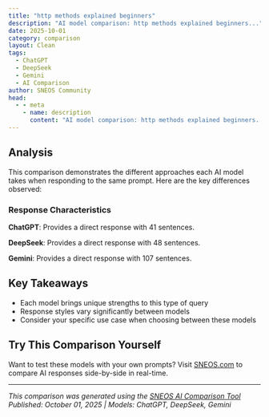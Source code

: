 ```yaml
---
title: "http methods explained beginners"
description: "AI model comparison: http methods explained beginners..."
date: 2025-10-01
category: comparison
layout: Clean
tags:
  - ChatGPT
  - DeepSeek
  - Gemini
  - AI Comparison
author: SNEOS Community
head:
  - - meta
    - name: description
      content: "AI model comparison: http methods explained beginners..."
---
```


<ChatComparison
  title="http methods explained beginners"
  prompt="http methods explained beginners"
  :responses='{
    "ChatGPT": "Sure! Here\u0027s a simple explanation of the most common HTTP methods for beginners:\n\n### What are HTTP Methods?\nHTTP methods are used to tell a web server what you want to do with a resource (like a webpage, data, image, etc.). They are part of the HTTP protocol\u2014the language used for communication between your browser and web servers.\n\n---\n\n### Common HTTP Methods\n\n1. **GET**\n   - **Purpose:** Retrieve data from a server.\n   - **Example:** When you visit a webpage, your browser sends a GET request to get the page\u2019s content.\n   - **Key Point:** It doesn\u2019t change anything on the server; it just asks for data.\n   \n2. **POST**\n   - **Purpose:** Send data to the server to create something new.\n   - **Example:** Submitting a form with your information (like a sign-up form) sends a POST request.\n   - **Key Point:** It usually changes the server by creating new resources.\n\n3. **PUT**\n   - **Purpose:** Update existing data or create a resource if it doesn\u2019t exist.\n   - **Example:** Updating your profile information on a website.\n   - **Key Point:** It replaces the entire resource with the data sent.\n\n4. **PATCH**\n   - **Purpose:** Partially update data on the server.\n   - **Example:** Changing just your email address in your profile.\n   - **Key Point:** It only changes specified fields, not the whole resource.\n\n5. **DELETE**\n   - **Purpose:** Remove data from the server.\n   - **Example:** Deleting your account or a post.\n   - **Key Point:** It tells the server to delete the specified resource.\n\n6. **HEAD**\n   - **Purpose:** Similar to GET, but only requests headers, no body.\n   - **Example:** Checking if a webpage is available without downloading it.\n   - **Key Point:** Used for checking metadata like last modified date or content type.\n\n7. **OPTIONS**\n   - **Purpose:** Find out which HTTP methods are supported by the server for a particular URL.\n   - **Example:** Letting a client know if it can use GET, POST, or DELETE on a resource.\n   - **Key Point:** Useful for CORS and debugging.\n\n---\n\n### Summary Table\n\n| Method  | What it Does                    | Safe (no changes)? | Idempotent? (same result if called multiple times) |\n|---------|--------------------------------|--------------------|-----------------------------------------------------|\n| GET     | Retrieve data                  | Yes                | Yes                                                 |\n| POST    | Create new data                | No                 | No                                                  |\n| PUT     | Replace or create data         | No                 | Yes                                                 |\n| PATCH   | Partially update data          | No                 | No                                                  |\n| DELETE  | Remove data                   | No                 | Yes                                                 |\n| HEAD    | Get headers only               | Yes                | Yes                                                 |\n| OPTIONS | Get supported methods          | Yes                | Yes                                                 |\n\n---\n\n### In Short:\n- Use **GET** to get info.\n- Use **POST** to send new info.\n- Use **PUT/PATCH** to update info.\n- Use **DELETE** to remove info.\n\nI hope this helps you understand HTTP methods better! If you want examples or more details, just ask!",
    "DeepSeek": "Of course! Let\u0027s break down HTTP methods in a simple, beginner-friendly way.\n\n### The Analogy: A Restaurant\n\nImagine the internet is a giant restaurant, and you are a customer (the **client**). The website\u0027s server is the **kitchen**.\n\nWhen you want something, you send an **order** (a **request**) to the kitchen. The **HTTP method** is the type of order you are placing.\n\n---\n\n### The Main \u0022Orders\u0022 (HTTP Methods)\n\nHere are the 5 most common HTTP methods you need to know:\n\n#### 1. \u0060GET\u0060 - \u0022I\u0027d like to *see* a menu, please.\u0022\n*   **Purpose:** To **retrieve** or **read** data from the server.\n*   **Use Case:** When you type a URL into your browser\u0027s address bar and hit enter, you are making a \u0060GET\u0060 request. You\u0027re asking the server, \u0022Please get me this webpage and its contents.\u0022\n*   **Key Fact:** \u0060GET\u0060 requests are **safe** and **idempotent**. They should only retrieve data, not change it. You can do it a million times, and the data won\u0027t change because of your request.\n\n\u003E **Idempotent** means doing the same action multiple times produces the same result. Refreshing a page (\u0060GET\u0060) doesn\u0027t change the page.\n\n#### 2. \u0060POST\u0060 - \u0022I\u0027d like to *place an order* for a pizza.\u0022\n*   **Purpose:** To **create** new data on the server.\n*   **Use Case:** Submitting a login form, signing up for a website, or posting a comment on social media. You are sending new information *to* the server.\n*   **Key Fact:** \u0060POST\u0060 requests are **not idempotent**. If you send the same \u0022order a pizza\u0022 request twice, you might end up with two pizzas!\n\n#### 3. \u0060PUT\u0060 - \u0022I\u0027d like to *update my entire order* to a salad instead.\u0022\n*   **Purpose:** To **update** existing data on the server. It replaces the *entire* resource with the new data you send.\n*   **Use Case:** Updating your user profile where you change your name, email, and bio all at once. You send the complete new version.\n*   **Key Fact:** \u0060PUT\u0060 requests are **idempotent**. If you send the same \u0022change my order to a salad\u0022 request multiple times, your order is still just one salad.\n\n#### 4. \u0060PATCH\u0060 - \u0022Please *add extra cheese* to my pizza.\u0022\n*   **Purpose:** To **partially update** existing data. It only changes the specific fields you send, not the entire resource.\n*   **Use Case:** Changing just your profile picture without touching your name or email.\n*   **Key Fact:** Also generally considered idempotent. Adding extra cheese multiple times is the same as adding it once.\n\n#### 5. \u0060DELETE\u0060 - \u0022Please *cancel my order*.\u0022\n*   **Purpose:** To **delete** data from the server.\n*   **Use Case:** Deleting a blog post, a photo, or your account.\n*   **Key Fact:** \u0060DELETE\u0060 requests are **idempotent**. If you delete something, it\u0027s gone. Trying to delete it again doesn\u0027t change anything\u2014it\u0027s still gone.\n\n---\n\n### Summary Table\n\n| Method | Analogy | Purpose | Idempotent? |\n| :--- | :--- | :--- | :--- |\n| **\u0060GET\u0060** | Looking at a menu | **Retrieve/Read** data | **Yes** |\n| **\u0060POST\u0060** | Placing a new order | **Create** new data | No |\n| **\u0060PUT\u0060** | Replacing your entire order | **Update** (replace) entire data | **Yes** |\n| **\u0060PATCH\u0060** | Modifying your existing order | **Update** part of the data | **Yes** |\n| **\u0060DELETE\u0060** | Canceling your order | **Delete** data | **Yes** |\n\n---\n\n### How You Use Them Every Day (CRUD Operations)\n\nYou\u0027ll often see these four main actions grouped together as **CRUD**:\n\n*   **C**reate -\u003E **\u0060POST\u0060**\n*   **R**ead -\u003E **\u0060GET\u0060**\n*   **U**pdate -\u003E **\u0060PUT\u0060** or **\u0060PATCH\u0060**\n*   **D**elete -\u003E **\u0060DELETE\u0060**\n\n**Real-World Example: A Social Media App**\n*   **Viewing your feed:** \u0060GET /feed\u0060\n*   **Creating a new post:** \u0060POST /posts\u0060\n*   **Editing a post\u0027s caption:** \u0060PATCH /posts/123\u0060 (where \u0060123\u0060 is the post\u0027s ID)\n*   **Liking a post:** \u0060POST /posts/123/like\u0060 (Creating a new \u0022like\u0022)\n*   **Deleting a post:** \u0060DELETE /posts/123\u0060\n\n### Key Takeaway\n\nHTTP methods are simply **verbs** that describe the *intent* of your request to a server. They tell the server *what you want to do* with a specific resource (a user, a post, an image), making the web a predictable and organized place for applications to talk to each other.",
    "Gemini": "Okay, let\u0027s break down HTTP methods in a way that\u0027s easy for beginners to understand.  Think of them as the *verbs* of the internet.  They tell the server *what* you want to *do* with a resource (like a web page, an image, or data).\n\n**What is HTTP?**\n\nFirst, a super quick recap:\n\n*   **HTTP** stands for **Hypertext Transfer Protocol**.  It\u0027s the language computers use to talk to each other on the web.  Your web browser (Chrome, Firefox, Safari, etc.) uses HTTP to ask for web pages from servers.\n\n**HTTP Methods: The Core Actions**\n\nThese are the most common HTTP methods, explained with simple analogies:\n\n1.  **GET:**\n\n    *   **Analogy:** Asking for a book from the library. You\u0027re requesting to *see* the book, but you\u0027re not changing anything.\n    *   **Purpose:**  **Retrieve** (get) data from the server. This is the most common method, used for loading web pages, images, and other content.\n    *   **Example:**  When you type \u0060www.example.com\u0060 into your browser and hit Enter, your browser sends a \u0060GET\u0060 request to the server at \u0060example.com\u0060 to retrieve the main page.\n    *   **Important:** \u0060GET\u0060 requests should *not* have side effects (meaning they shouldn\u0027t change anything on the server).  They are meant for reading data, not modifying it.  Data is typically sent in the URL (the address bar).  This makes it less secure for sensitive information.\n\n2.  **POST:**\n\n    *   **Analogy:**  Submitting a form online (e.g., a registration form, a comment form). You\u0027re sending data to the server to be *processed*.\n    *   **Purpose:**  **Submit** data to the server to create or update a resource.\n    *   **Example:**  When you fill out a form on a website and click \u0022Submit,\u0022 your browser sends a \u0060POST\u0060 request to the server with the data you entered.\n    *   **Important:** \u0060POST\u0060 requests often *do* have side effects (they change something on the server, like adding a new user or creating a new blog post).  Data is sent in the body of the request, which is generally more secure than sending it in the URL.\n\n3.  **PUT:**\n\n    *   **Analogy:**  Completely replacing a document in a file cabinet with a new version.  You are giving the server a full, updated version of a resource.\n    *   **Purpose:**  **Update** an existing resource completely.  The request body contains the *entire* replacement for the resource.\n    *   **Example:** Imagine you have a profile on a website. If you use PUT to update it, you\u0027re sending the *entire* profile data, even if you only changed one field.\n    *   **Important:** \u0060PUT\u0060 is *idempotent*. This means that if you send the same \u0060PUT\u0060 request multiple times, the end result on the server should be the same as sending it once.\n\n4.  **DELETE:**\n\n    *   **Analogy:**  Throwing away a document from a file cabinet.\n    *   **Purpose:**  **Delete** a specified resource.\n    *   **Example:**  Deleting a comment you made on a blog post.\n    *   **Important:** \u0060DELETE\u0060 is also *idempotent*.  Deleting something that\u0027s already deleted shouldn\u0027t cause an error; it just remains deleted.\n\n5.  **PATCH:**\n\n    *   **Analogy:**  Making a small correction to a document in a file cabinet, like changing a single word or adding a phone number.\n    *   **Purpose:**  **Partially update** an existing resource.  The request body only contains the changes you want to make.\n    *   **Example:**  Imagine you have a profile on a website. If you use PATCH to update it, you\u0027re only sending the specific field(s) you want to change (e.g., your email address).\n    *   **Important:**  \u0060PATCH\u0060 is often preferred over \u0060PUT\u0060 for updating resources because it\u0027s more efficient (less data to send).  It\u0027s generally considered *not* idempotent.\n\n6.  **HEAD:**\n\n    *   **Analogy:**  Checking the title and table of contents of a book to see if it\u0027s what you\u0027re looking for, without actually reading the book.\n    *   **Purpose:**  **Retrieve the headers** of a resource (e.g., the content type, size, modification date) without retrieving the actual content.  It\u0027s like a \u0060GET\u0060 request, but the server *only* sends the headers, not the body.\n    *   **Example:**  A browser might use \u0060HEAD\u0060 to check if a cached version of a file is still up-to-date before downloading the full file.\n    *   **Important:**  Useful for checking if a resource exists, getting metadata about a resource, or checking if a resource has been modified.\n\n7.  **OPTIONS:**\n\n    *   **Analogy:** Asking the librarian what operations you\u0027re allowed to perform on a book (e.g., \u0022Can I borrow this? Can I photocopy it?\u0022).\n    *   **Purpose:**  **Describe the communication options** for the target resource.  The server responds with a list of the supported HTTP methods for that resource.\n    *   **Example:**  A browser might use \u0060OPTIONS\u0060 to check what HTTP methods are allowed for a specific URL before sending a more complex request. This is often used for Cross-Origin Resource Sharing (CORS).\n    *   **Important:** Useful for discovering what a server can do.\n\n**Summary Table**\n\n| Method  | Purpose                                  | Side Effects? | Idempotent? | Data in?    | Example                                  |\n| ------- | ---------------------------------------- | ------------- | ------------ | ----------- | ----------------------------------------- |\n| GET     | Retrieve data                            | No            | Yes          | URL         | Loading a webpage, downloading an image |\n| POST    | Submit data to create/update a resource | Yes           | No           | Request Body | Submitting a form, creating a new blog post |\n| PUT     | Update a resource completely             | Yes           | Yes          | Request Body | Replacing an entire profile on a website |\n| DELETE  | Delete a resource                        | Yes           | Yes          | None        | Deleting a comment                        |\n| PATCH   | Partially update a resource              | Yes           | No           | Request Body | Updating your email address on a profile |\n| HEAD    | Retrieve headers only                     | No            | Yes          | None        | Checking if a file has been modified      |\n| OPTIONS | Describe communication options          | No            | Yes          | None        | Checking allowed methods for a URL         |\n\n**Key Concepts**\n\n*   **Resource:**  Anything that can be identified by a URL (e.g., a web page, an image, a video, a user account).\n*   **URL (Uniform Resource Locator):**  The address of a resource on the internet (e.g., \u0060https://www.example.com/products/123\u0060).\n*   **Request:**  The message your browser (or other client) sends to the server.  It includes the HTTP method, the URL, and any data being sent.\n*   **Response:** The message the server sends back to your browser.  It includes a status code (e.g., 200 OK, 404 Not Found) and the data being requested (if any).\n*   **Headers:**  Additional information sent in both requests and responses (e.g., the content type, the server software).\n*   **Request Body:** The data sent with a \u0060POST\u0060, \u0060PUT\u0060, or \u0060PATCH\u0060 request.  It\u0027s typically formatted as JSON or XML.\n\n**Why are HTTP Methods Important?**\n\n*   **RESTful APIs:**  HTTP methods are fundamental to building RESTful APIs (Application Programming Interfaces), which are used to communicate between different software systems.\n*   **Web Development:**  Understanding HTTP methods is crucial for building web applications that interact with servers correctly.\n*   **Security:**  Using the correct HTTP method helps ensure that data is handled securely and that operations are performed in the intended way.\n\n**In Simple Terms (TL;DR):**\n\nThink of HTTP methods like this:\n\n*   **GET:** \u0022Show me this.\u0022\n*   **POST:** \u0022Here\u0027s some new information.\u0022\n*   **PUT:** \u0022Here\u0027s the new complete version of this.\u0022\n*   **DELETE:** \u0022Get rid of this.\u0022\n*   **PATCH:** \u0022Change this little bit of this.\u0022\n\nThis basic understanding of HTTP methods will be invaluable as you delve deeper into web development and APIs. Good luck!\n"
  }'
  published-date="18:52"
/>

## Analysis

This comparison demonstrates the different approaches each AI model takes when responding to the same prompt. Here are the key differences observed:

### Response Characteristics

**ChatGPT**: Provides a direct response with 41 sentences. 

**DeepSeek**: Provides a direct response with 48 sentences. 

**Gemini**: Provides a direct response with 107 sentences. 

## Key Takeaways

- Each model brings unique strengths to this type of query
- Response styles vary significantly between models
- Consider your specific use case when choosing between these models

## Try This Comparison Yourself

Want to test these models with your own prompts? Visit [SNEOS.com](https://sneos.com) to compare AI responses side-by-side in real-time.

---

*This comparison was generated using the [SNEOS AI Comparison Tool](https://sneos.com)*
*Published: October 01, 2025 | Models: ChatGPT, DeepSeek, Gemini*
